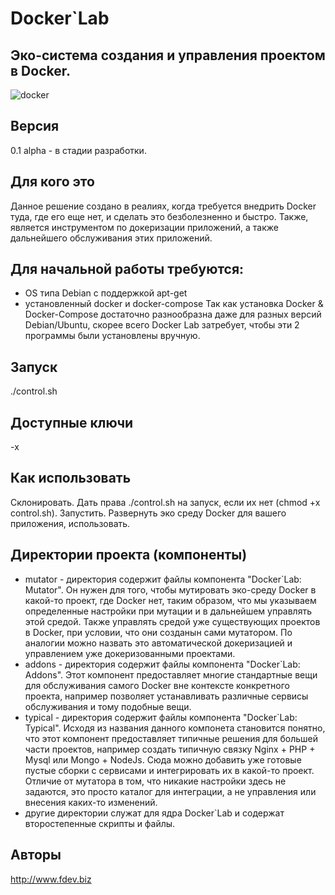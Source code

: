 # Docker\`Lab
## Эко-система создания и управления проектом в Docker.

![docker](https://user-images.githubusercontent.com/24417608/37024505-1bd0c66c-213a-11e8-83de-73b737803778.png)

## Версия
 0.1 alpha - в стадии разработки.

## Для кого это
Данное решение создано в реалиях, когда требуется внедрить Docker туда, где его еще нет, и сделать это безболезненно и быстро.
Также, является инструментом по докеризации приложений, а также дальнейшего обслуживания этих приложений.

## Для начальной работы требуются:
 - OS типа Debian с поддержкой apt-get
 - установленный docker и docker-compose
 Так как установка Docker & Docker-Compose достаточно разнообразна даже для разных версий Debian/Ubuntu, скорее всего Docker Lab затребует, чтобы эти 2 программы были установлены вручную.

## Запуск
./control.sh

## Доступные ключи
-x

## Как использовать
Склонировать. Дать права ./control.sh на запуск, если их нет (chmod +x control.sh). Запустить. Развернуть эко среду Docker для вашего приложения, использовать.

## Директории проекта (компоненты)
 - mutator - директория содержит файлы компонента "Docker\`Lab: Mutator". Он нужен для того, чтобы мутировать эко-среду Docker в какой-то проект, где Docker нет, таким образом, что мы указываем определенные настройки при мутации и в дальнейшем управлять этой средой. Также управлять средой уже существующих проектов в Docker, при условии, что они созданын сами мутатором. По аналогии можно назвать это автоматической докеризацией и управлением уже докеризованными проектами.
 - addons - директория содержит файлы компонента "Docker\`Lab: Addons". Этот компонент предоставляет многие стандартные вещи для обслуживания самого Docker вне контексте конкретного проекта, например позволяет устанавливать различные сервисы обслуживания и тому подобные вещи.
 - typical - директория содержит файлы компонента "Docker\`Lab: Typical". Исходя из названия данного компонета становится понятно, что этот компонент предоставляет типичные решения для большей части проектов, например создать типичную связку Nginx + PHP + Mysql или Mongo + NodeJs. Сюда можно добавить уже готовые пустые сборки с сервисами и интегрировать их в какой-то проект. Отличие от мутатора в том, что никакие настройки здесь не задаются, это просто каталог для интеграции, а не управления или внесения каких-то изменений. 
 - другие директории служат для ядра Docker\`Lab и содержат второстепенные скрипты и файлы.


## Авторы
http://www.fdev.biz